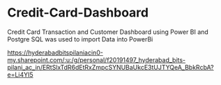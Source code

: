 # Credit-Card-Dashboard
Credit Card Transaction and Customer Dashboard using Power BI  and Postgre SQL was used to import Data into PowerBi 

https://hyderabadbitspilaniacin0-my.sharepoint.com/:u:/g/personal/f20191497_hyderabad_bits-pilani_ac_in/ERtSlxTdR6dEtRxZmpcSYNUBaUkcE3tUJTYQeA_BbkRcbA?e=Li4YI5





